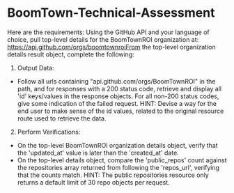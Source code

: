 # BoomTown-Technical-Assessment

Here are the requirements:
Using the GitHub API and your language of choice, pull top-level details for the BoomTownROI organization at:
https://api.github.com/orgs/boomtownroiFrom the top-level organization details result object, complete the following:

1. Output Data:
- Follow all urls containing "api.github.com/orgs/BoomTownROI" in the path, and for responses with a 200 status code, retrieve and display all 'id' keys/values in the response objects. For all non-200 status codes, give some indication of the failed request. HINT: Devise a way for the end user to make sense of the id values, related to the original resource route used to retrieve the data.

2. Perform Verifications:
- On the top-level BoomTownROI organization details object, verify that the 'updated_at' value is later than the 'created_at' date.
- On the top-level details object, compare the 'public_repos' count against the repositories array returned from following the 'repos_url', verifying that the counts match. HINT: The public repositories resource only returns a default limit of 30 repo objects per request.
